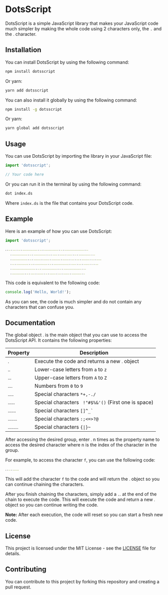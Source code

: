 # DotsScript

DotsScript is a simple JavaScript library that makes your JavaScript code much simpler by making the whole code using 2 characters only, the `.` and the `ᱹ` character.

## Installation

You can install DotsScript by using the following command:

```bash
npm install dotsscript
```

Or yarn:

```bash
yarn add dotsscript
```

You can also install it globally by using the following command:

```bash
npm install -g dotsscript
```

Or yarn:

```bash
yarn global add dotsscript
```

## Usage

You can use DotsScript by importing the library in your JavaScript file:

```javascript
import 'dotsscript';

// Your code here
```

Or you can run it in the terminal by using the following command:

```bash
dot index.ds
```

Where `index.ds` is the file that contains your DotsScript code.

## Example

Here is an example of how you can use DotsScript:

```javascript
import 'dotsscript';

ᱹ.ᱹᱹ.ᱹᱹᱹ.ᱹᱹ.ᱹᱹᱹᱹᱹᱹᱹᱹᱹᱹᱹᱹᱹᱹᱹ.ᱹᱹ.ᱹᱹᱹᱹᱹᱹᱹᱹᱹᱹᱹᱹᱹᱹ.ᱹᱹ.ᱹᱹᱹᱹᱹᱹᱹᱹᱹᱹᱹᱹᱹᱹᱹᱹᱹᱹᱹ.ᱹᱹ
  .ᱹᱹᱹᱹᱹᱹᱹᱹᱹᱹᱹᱹᱹᱹᱹ.ᱹᱹ.ᱹᱹᱹᱹᱹᱹᱹᱹᱹᱹᱹᱹ.ᱹᱹ.ᱹᱹᱹᱹᱹ.ᱹᱹᱹᱹᱹ.ᱹᱹᱹᱹᱹ.ᱹᱹ.ᱹᱹᱹᱹᱹᱹᱹᱹᱹᱹᱹᱹ.ᱹᱹ
  .ᱹᱹᱹᱹᱹᱹᱹᱹᱹᱹᱹᱹᱹᱹᱹ.ᱹᱹ.ᱹᱹᱹᱹᱹᱹᱹ.ᱹᱹᱹᱹᱹᱹ.ᱹᱹᱹᱹᱹᱹᱹᱹᱹ.ᱹᱹᱹᱹᱹᱹ.ᱹᱹᱹ.ᱹᱹᱹ.ᱹᱹᱹᱹᱹᱹᱹᱹ.ᱹᱹ.ᱹᱹᱹᱹᱹ
  .ᱹᱹ.ᱹᱹᱹᱹᱹᱹᱹᱹᱹᱹᱹᱹ.ᱹᱹ.ᱹᱹᱹᱹᱹᱹᱹᱹᱹᱹᱹᱹ.ᱹᱹ.ᱹᱹᱹᱹᱹᱹᱹᱹᱹᱹᱹᱹᱹᱹᱹ.ᱹᱹᱹᱹᱹ.ᱹᱹᱹ.ᱹᱹᱹᱹᱹᱹ.ᱹ.ᱹᱹᱹ
  .ᱹᱹᱹᱹᱹᱹᱹᱹᱹᱹᱹᱹᱹᱹᱹᱹᱹᱹᱹᱹᱹᱹᱹ.ᱹᱹ.ᱹᱹᱹᱹᱹᱹᱹᱹᱹᱹᱹᱹᱹᱹᱹ.ᱹᱹ.ᱹᱹᱹᱹᱹᱹᱹᱹᱹᱹᱹᱹᱹᱹᱹᱹᱹᱹ.ᱹᱹ
  .ᱹᱹᱹᱹᱹᱹᱹᱹᱹᱹᱹᱹ.ᱹᱹ.ᱹᱹᱹᱹ.ᱹᱹᱹᱹᱹᱹ.ᱹᱹ.ᱹᱹᱹᱹᱹᱹ.ᱹᱹᱹ.ᱹᱹᱹᱹᱹᱹ.ᱹᱹᱹᱹᱹᱹᱹᱹᱹᱹ.ᱹ
```

This code is equivalent to the following code:

```javascript
console.log('Hello, World!');
```

As you can see, the code is much simpler and do not contain any characters that can confuse you.

## Documentation

The global object `ᱹ` is the main object that you can use to access the DotsScript API.
It contains the following properties:

| Property | Description |
| --- | --- |
| `ᱹ` | Execute the code and returns a new `ᱹ` object |
| `ᱹᱹ` | Lower-case letters from `a` to `z` |
| `ᱹᱹᱹ` | Upper-case letters from `A` to `Z` |
| `ᱹᱹᱹᱹ` | Numbers from `0` to `9` |
| `ᱹᱹᱹᱹᱹ` | Special characters `*+,-./` |
| `ᱹᱹᱹᱹᱹᱹ` | Special characters ` !"#$%&'()` (First one is space) |
| `ᱹᱹᱹᱹᱹᱹᱹ` | Special characters `` []^_` ``|
| `ᱹᱹᱹᱹᱹᱹᱹᱹ` | Special characters `:;<=>?@` |
| `ᱹᱹᱹᱹᱹᱹᱹᱹᱹ` | Special characters `{\|}~` |

After accessing the desired group, enter `ᱹ` n times as the property name to access the desired character where n is the index of the character in the group.

For example, to access the character `f`, you can use the following code:

```javascript
ᱹ.ᱹᱹ.ᱹᱹᱹᱹᱹᱹ
```
This will add the character `f` to the code and will return the `ᱹ` object so you can continue chaining the characters.

After you finish chaining the characters, simply add a `.ᱹ` at the end of the chain to execute the code.
This will execute the code and return a new `ᱹ` object so you can continue writing the code.

**Note:** After each execution, the code will reset so you can start a fresh new code.

## License

This project is licensed under the MIT License - see the [LICENSE](LICENSE) file for details.

## Contributing

You can contribute to this project by forking this repository and creating a pull request.

